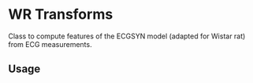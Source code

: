 # WR Transforms
Class to compute features of the ECGSYN model (adapted for Wistar rat) from ECG measurements.

## Usage

```python

```
